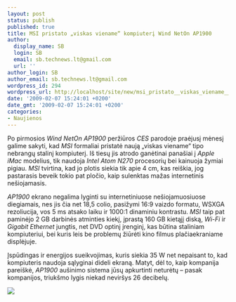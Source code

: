 ```yaml
---
layout: post
status: publish
published: true
title: MSI pristato „viskas viename“ kompiuterį Wind NetOn AP1900
author:
  display_name: SB
  login: SB
  email: sb.technews.lt@gmail.com
  url: ''
author_login: SB
author_email: sb.technews.lt@gmail.com
wordpress_id: 294
wordpress_url: http://localhost/site/new/msi_pristato__viskas_viename__kompiuteri_wind_neton_ap1900/
date: '2009-02-07 15:24:01 +0200'
date_gmt: '2009-02-07 15:24:01 +0200'
categories:
- Naujienos
---
```

<p>Po pirmosios <i>Wind NetOn AP1900</i> peržiūros <i>CES</i> parodoje praėjusį mėnesį galime sakyti, kad <i>MSI</i> formaliai pristatė naują „viskas viename“ tipo nebrangų stalinį kompiuterį. Iš tiesų jis atrodo ganėtinai panašiai į <i>Apple iMac</i> modelius, tik naudoja <i>Intel Atom N270</i> procesorių bei kainuoja žymiai pigiau. <i>MSI</i> tvirtina, kad jo plotis siekia tik apie 4 cm, kas reiškia, jog pastarasis beveik tokio pat pločio, kaip sulenktas mažas internetinis nešiojamasis.</p>
<p><i>AP1900</i> ekrano negalima lyginti su internetiniuose nešiojamuosiuose diegiamais, nes jis čia net 18,5 colio, pasižymi 16:9 vaizdo formatu, WSXGA rezoliucija, vos 5 ms atsako laiku ir 1000:1 dinaminiu kontrastu. <i>MSI</i> taip pat paminėjo 2 GB darbinės atminties kiekį, įprastą 160 GB kietąjį diską, <i>Wi-Fi</i> ir <i>Gigabit Ethernet</i> jungtis, net DVD optinį įrenginį, kas būtina staliniam kompiuteriui, bei kuris leis be problemų žiūrėti kino filmus plačiaekraniame displėjuje.</p>
<p>Įspūdingas ir energijos sueikvojimas, kuris siekia 35 W net nepaisant to, kad kompiuteris naudoja sąlyginai dideli ekraną. Matyt, dėl to, kaip kompanija pareiškė, <i>AP1900</i> aušinimo sistema jūsų apkurtinti neturėtų – pasak kompanijos, triukšmo lygis niekad neviršys 26 decibelų.</p>
<p><img src="http://www.part.lt/img/ce09bd2792e0b440df33bdc9d6ef4786368.jpg" /></p>
